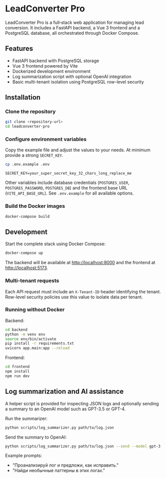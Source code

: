 # LeadConverter Pro

LeadConverter Pro is a full‑stack web application for managing lead conversion.
It includes a FastAPI backend, a Vue 3 frontend and a PostgreSQL database, all
orchestrated through Docker Compose.

## Features
- FastAPI backend with PostgreSQL storage
- Vue 3 frontend powered by Vite
- Dockerized development environment
- Log summarization script with optional OpenAI integration
- Basic multi-tenant isolation using PostgreSQL row-level security

## Installation
### Clone the repository
```bash
git clone <repository-url>
cd leadconverter-pro
```

### Configure environment variables
Copy the example file and adjust the values to your needs. At minimum provide a
strong `SECRET_KEY`.
```bash
cp .env.example .env
```
```env
SECRET_KEY=your_super_secret_key_32_chars_long_replace_me
```
Other variables include database credentials (`POSTGRES_USER`,
`POSTGRES_PASSWORD`, `POSTGRES_DB`) and the frontend base URL
(`VITE_API_BASE_URL`). See `.env.example` for all available options.

### Build the Docker images
```bash
docker-compose build
```

## Development
Start the complete stack using Docker Compose:
```bash
docker-compose up
```
The backend will be available at <http://localhost:8000> and the frontend at
<http://localhost:5173>.

### Multi-tenant requests
Each API request must include an `X-Tenant-ID` header identifying the tenant.
Row-level security policies use this value to isolate data per tenant.

### Running without Docker
Backend:
```bash
cd backend
python -m venv env
source env/bin/activate
pip install -r requirements.txt
uvicorn app.main:app --reload
```

Frontend:
```bash
cd frontend
npm install
npm run dev
```

## Log summarization and AI assistance
A helper script is provided for inspecting JSON logs and optionally sending a
summary to an OpenAI model such as GPT-3.5 or GPT-4.

Run the summarizer:
```bash
python scripts/log_summarizer.py path/to/log.json
```

Send the summary to OpenAI:
```bash
python scripts/log_summarizer.py path/to/log.json --send --model gpt-3.5-turbo
```

Example prompts:
- "Проанализируй лог и предложи, как исправить."
- "Найди необычные паттерны в этих логах."


